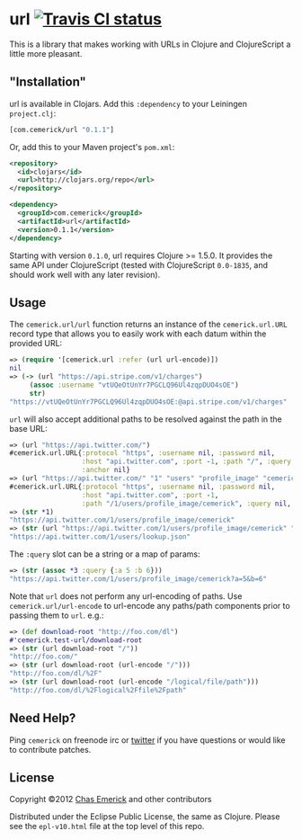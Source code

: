 # url [![Travis CI status](https://secure.travis-ci.org/cemerick/url.png)](http://travis-ci.org/#!/cemerick/url/builds)

This is a library that makes working with URLs in Clojure and ClojureScript a
little more pleasant.

## "Installation"

url is available in Clojars. Add this `:dependency` to your Leiningen
`project.clj`:

```clojure
[com.cemerick/url "0.1.1"]
```

Or, add this to your Maven project's `pom.xml`:

```xml
<repository>
  <id>clojars</id>
  <url>http://clojars.org/repo</url>
</repository>

<dependency>
  <groupId>com.cemerick</groupId>
  <artifactId>url</artifactId>
  <version>0.1.1</version>
</dependency>
```

Starting with version `0.1.0`, url requires Clojure >= 1.5.0.  It provides the
same API under ClojureScript (tested with ClojureScript `0.0-1835`, and should
work well with any later revision).

## Usage

The `cemerick.url/url` function returns an instance of the
`cemerick.url.URL` record type that allows you to easily work with each
datum within the provided URL:

```clojure
=> (require '[cemerick.url :refer (url url-encode)])
nil
=> (-> (url "https://api.stripe.com/v1/charges")
     (assoc :username "vtUQeOtUnYr7PGCLQ96Ul4zqpDUO4sOE")
     str)
"https://vtUQeOtUnYr7PGCLQ96Ul4zqpDUO4sOE:@api.stripe.com/v1/charges"
```

`url` will also accept additional paths to be resolved against the path
in the base URL:

```clojure
=> (url "https://api.twitter.com/")
#cemerick.url.URL{:protocol "https", :username nil, :password nil,
                  :host "api.twitter.com", :port -1, :path "/", :query nil,
                  :anchor nil}
=> (url "https://api.twitter.com/" "1" "users" "profile_image" "cemerick")
#cemerick.url.URL{:protocol "https", :username nil, :password nil,
                  :host "api.twitter.com", :port -1,
                  :path "/1/users/profile_image/cemerick", :query nil, :anchor nil}
=> (str *1)
"https://api.twitter.com/1/users/profile_image/cemerick"
=> (str (url "https://api.twitter.com/1/users/profile_image/cemerick" "../../lookup.json"))
"https://api.twitter.com/1/users/lookup.json"
```

The `:query` slot can be a string or a map of params:

```clojure
=> (str (assoc *3 :query {:a 5 :b 6}))
"https://api.twitter.com/1/users/profile_image/cemerick?a=5&b=6"
```

Note that `url` does not perform any url-encoding of paths.  Use
`cemerick.url/url-encode` to url-encode any paths/path components prior
to passing them to `url`.  e.g.:

```clojure
=> (def download-root "http://foo.com/dl")
#'cemerick.test-url/download-root
=> (str (url download-root "/"))
"http://foo.com/"
=> (str (url download-root (url-encode "/")))
"http://foo.com/dl/%2F"
=> (str (url download-root (url-encode "/logical/file/path")))
"http://foo.com/dl/%2Flogical%2Ffile%2Fpath"
```
## Need Help?

Ping `cemerick` on freenode irc or
[twitter](http://twitter.com/cemerick) if you have questions or would
like to contribute patches.

## License

Copyright ©2012 [Chas Emerick](http://cemerick.com) and other contributors

Distributed under the Eclipse Public License, the same as Clojure.
Please see the `epl-v10.html` file at the top level of this repo.
